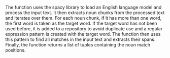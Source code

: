 The function uses the spacy library to load an English language model and process the input text. It then extracts noun chunks from the processed text and iterates over them. For each noun chunk, if it has more than one word, the first word is taken as the target word. If the target word has not been used before, it is added to a repository to avoid duplicate use and a regular expression pattern is created with the target word. The function then uses this pattern to find all matches in the input text and extracts their spans. Finally, the function returns a list of tuples containing the noun match positions.